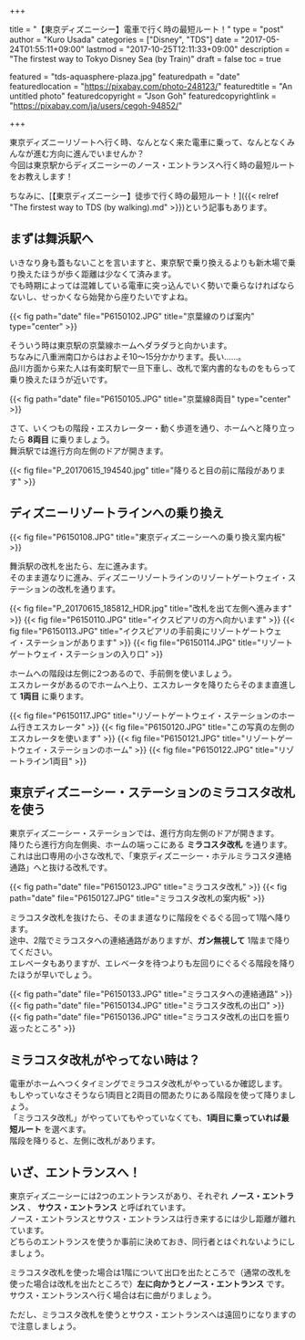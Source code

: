 +++

title       = "【東京ディズニーシー】電車で行く時の最短ルート！"
type        = "post"
author      = "Kuro Usada"
categories  = ["Disney", "TDS"]
date        = "2017-05-24T01:55:11+09:00"
lastmod     = "2017-10-25T12:11:33+09:00"
description = "The firstest way to Tokyo Disney Sea (by Train)"
draft       = false
toc         = true

featured              = "tds-aquasphere-plaza.jpg"
featuredpath          = "date"
featuredlocation      = "https://pixabay.com/photo-248123/"
featuredtitle         = "An untitled photo"
featuredcopyright     = "Json Goh"
featuredcopyrightlink = "https://pixabay.com/ja/users/cegoh-94852/"

+++

東京ディズニーリゾートへ行く時、なんとなく来た電車に乗って、なんとなくみんなが進む方向に進んでいませんか？<br>
今回は東京駅からディズニーシーのノース・エントランスへ行く時の最短ルートをお教えします！<br>

<!--more-->

ちなみに、[【東京ディズニーシー】徒歩で行く時の最短ルート！]({{< relref "The firstest way to TDS (by walking).md" >}})という記事もあります。

## まずは舞浜駅へ

いきなり身も蓋もないことを言いますと、東京駅で乗り換えるよりも新木場で乗り換えたほうが歩く距離は少なくて済みます。<br>
でも時期によっては混雑している電車に突っ込んでいく勢いで乗らなければならないし、せっかくなら始発から座りたいですよね。<br>

{{< fig path="date" file="P6150102.JPG" title="京葉線のりば案内" type="center" >}}

そういう時は東京駅の京葉線ホームへダラダラと向かいます。<br>
ちなみに八重洲南口からはおよそ10〜15分かかります。長い……。<br>
品川方面から来た人は有楽町駅で一旦下車し、改札で案内書的なものをもらって乗り換えたほうが近いです。<br>

{{< fig path="date" file="P6150105.JPG" title="京葉線8両目" type="center" >}}

さて、いくつもの階段・エスカレーター・動く歩道を通り、ホームへと降り立ったら **8両目** に乗りましょう。<br>
舞浜駅では進行方向左側のドアが開きます。<br>

{{< fig file="P_20170615_194540.jpg" title="降りると目の前に階段があります" >}}

## ディズニーリゾートラインへの乗り換え

{{< fig file="P6150108.JPG" title="東京ディズニーシーへの乗り換え案内板" >}}

舞浜駅の改札を出たら、左に進みます。<br>
そのまま道なりに進み、ディズニーリゾートラインのリゾートゲートウェイ・ステーションの改札を通ります。<br>

{{< fig file="P_20170615_185812_HDR.jpg" title="改札を出て左側へ進みます" >}}
{{< fig file="P6150110.JPG" title="イクスピアリの方へ向かいます" >}}
{{< fig file="P6150113.JPG" title="イクスピアリの手前奥にリゾートゲートウェイ・ステーションがあります" >}}
{{< fig file="P6150114.JPG" title="リゾートゲートウェイ・ステーションの入り口" >}}

ホームへの階段は左側に2つあるので、手前側を使いましょう。<br>
エスカレータがあるのでホームへ上り、エスカレータを降りたらそのまま直進して **1両目** に乗ります。<br>

{{< fig file="P6150117.JPG" title="リゾートゲートウェイ・ステーションのホーム行きエスカレータ" >}}
{{< fig file="P6150120.JPG" title="この写真の左側のエスカレータを使います" >}}
{{< fig file="P6150121.JPG" title="リゾートゲートウェイ・ステーションのホーム" >}}
{{< fig file="P6150122.JPG" title="リゾートライン1両目" >}}

## 東京ディズニーシー・ステーションのミラコスタ改札を使う

東京ディズニーシー・ステーションでは、進行方向左側のドアが開きます。<br>
降りたら進行方向左側奥、ホームの端っこにある **ミラコスタ改札** を通ります。<br>
これは出口専用の小さな改札で、「東京ディズニーシー・ホテルミラコスタ連絡通路」へと抜ける改札です。<br>

{{< fig path="date" file="P6150123.JPG" title="ミラコスタ改札" >}}
{{< fig path="date" file="P6150127.JPG" title="ミラコスタ改札の案内板" >}}

ミラコスタ改札を抜けたら、そのまま道なりに階段をぐるぐる回って1階へ降ります。<br>
途中、2階でミラコスタへの連絡通路がありますが、**ガン無視して** 1階まで降りてください。<br>
エレベータもありますが、エレベータを待つよりも左回りにぐるぐる階段を降りたほうが早いでしょう。<br>

{{< fig path="date" file="P6150133.JPG" title="ミラコスタへの連絡通路" >}}
{{< fig path="date" file="P6150134.JPG" title="ミラコスタ改札の出口" >}}
{{< fig path="date" file="P6150136.JPG" title="ミラコスタ改札の出口を振り返ったところ" >}}

## ミラコスタ改札がやってない時は？

電車がホームへつくタイミングでミラコスタ改札がやっているか確認します。<br>
もしやっていなさそうなら1両目と2両目の間あたりにある階段を使って降りましょう。<br>
「ミラコスタ改札」がやっていてもやっていなくても、**1両目に乗っていれば最短ルート** を選べます。<br>
階段を降りると、左側に改札があります。<br>

## いざ、エントランスへ！

東京ディズニーシーには2つのエントランスがあり、それぞれ **ノース・エントランス** 、 **サウス・エントランス** と呼ばれています。<br>
ノース・エントランスとサウス・エントランスは行き来するには少し距離が離れています。<br>
どちらのエントランスを使うか事前に決めておき、同行者とはぐれないようにしましょう。<br>

ミラコスタ改札を使った場合は1階について出口を出たところで（通常の改札を使った場合は改札を出たところで）**左に向かうとノース・エントランス** です。<br>
サウス・エントランスへ行く場合は右に曲がりましょう。<br>

ただし、ミラコスタ改札を使うとサウス・エントランスへは遠回りになりますので注意しましょう。<br>


